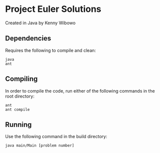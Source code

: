 # Project Euler Solutions #

Created in Java by Kenny Wibowo


## Dependencies ##

Requires the following to compile and clean:

	java
	ant

## Compiling ##

In order to compile the code, run either of the following commands in the root directory:

	ant
	ant compile

## Running ##

Use the following command in the build directory:

	java main/Main [problem number]
